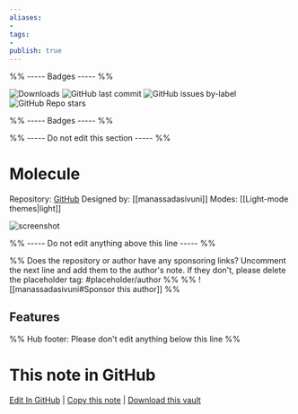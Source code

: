 ```yaml
---
aliases:
- 
tags: 
- 
publish: true
---
```


%% ----- Badges ----- %%

![Downloads](https://img.shields.io/badge/downloads-4553-573E7A?style=for-the-badge&logo=)
![GitHub last commit](https://img.shields.io/github/last-commit/manassadasivuni/obsidian-molecule?color=573E7A&label=last%20update&logo=github&style=for-the-badge)
![GitHub issues by-label](https://img.shields.io/github/issues/manassadasivuni/obsidian-molecule/help%20wanted?color=573E7A&logo=github&style=for-the-badge) 
![GitHub Repo stars](https://img.shields.io/github/stars/manassadasivuni/obsidian-molecule?color=573E7A&logo=github&style=for-the-badge)

%% ----- Badges ----- %%

%% ----- Do not edit this section ----- %%

# Molecule

Repository: [GitHub](https://github.com/manassadasivuni/obsidian-molecule)
Designed by: [[manassadasivuni]]
Modes: [[Light-mode themes|light]]



![screenshot](https://github.com/manassadasivuni/obsidian-molecule/raw/master/images/Screenshot1.png)

%% ----- Do not edit anything above this line ----- %% 

%% Does the repository or author have any sponsoring links? Uncomment the next line and add them to the author's note. If they don't, please delete the placeholder tag: #placeholder/author %%
%% ![[manassadasivuni#Sponsor this author]] %%


## Features



%% Hub footer: Please don't edit anything below this line %%

# This note in GitHub

<span class="git-footer">[Edit In GitHub](https://github.dev/obsidian-community/obsidian-hub/blob/main/02%20-%20Community%20Expansions/02.05%20All%20Community%20Expansions/Themes/Molecule.md "git-hub-edit-note") | [Copy this note](https://raw.githubusercontent.com/obsidian-community/obsidian-hub/main/02%20-%20Community%20Expansions/02.05%20All%20Community%20Expansions/Themes/Molecule.md "git-hub-copy-note") | [Download this vault](https://github.com/obsidian-community/obsidian-hub/archive/refs/heads/main.zip "git-hub-download-vault") </span>
